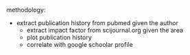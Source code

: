 

<!-- TODO: idea: plot author publication history. -->

methodology:

  - extract publication history from pubmed given the author
	- extract impact factor from scijournal.org given the area
	- plot publication history
	- correlate with google schoolar profile

<!-- TODO: consider setting up own project directory-->

<!-- TODO: use dimension website to associate results -->

<!-- TODO: set up as a shApp-->

